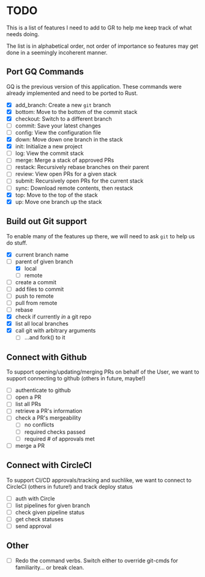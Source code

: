 # TODO
This is a list of features I need to add to GR to help 
me keep track of what needs doing.

The list is in alphabetical order, not order of importance
so features may get done in a seemingly incoherent manner.

## Port GQ Commands
GQ is the previous version of this application. These commands
were already implemented and need to be ported to Rust.

- [x] add_branch: Create a new `git` branch
- [x] bottom: Move to the bottom of the commit stack
- [x] checkout: Switch to a different branch
- [ ] commit: Save your latest changes
- [ ] config: View the configuration file
- [x] down: Move down one branch in the stack
- [x] init: Initialize a new project
- [ ] log: View the commit stack
- [ ] merge: Merge a stack of approved PRs 
- [ ] restack: Recursively rebase branches on their parent
- [ ] review: View open PRs for a given stack
- [ ] submit: Recursively open PRs for the current stack
- [ ] sync: Download remote contents, then restack
- [x] top: Move to the top of the stack
- [x] up: Move one branch up the stack

## Build out Git support
To enable many of the features up there, we will need to ask
`git` to help us do stuff. 

- [x] current branch name
- [ ] parent of given branch
  - [x] local
  - [ ] remote
- [ ] create a commit
- [ ] add files to commit
- [ ] push to remote
- [ ] pull from remote
- [ ] rebase
- [x] check if currently _in_ a git repo
- [x] list all local branches
- [x] call git with arbitrary arguments 
  - [ ] ...and fork() to it 

## Connect with Github
To support opening/updating/merging PRs on behalf of the User,
we want to support connecting to github (others in future, maybe!)

- [ ] authenticate to github
- [ ] open a PR
- [ ] list all PRs
- [ ] retrieve a PR's information
- [ ] check a PR's mergeability 
  - [ ] no conflicts
  - [ ] required checks passed
  - [ ] required # of approvals met
- [ ] merge a PR

## Connect with CircleCI
To support CI/CD approvals/tracking and suchlike, we want
to connect to CircleCI (others in future!) and track deploy status

- [ ] auth with Circle
- [ ] list pipelines for given branch
- [ ] check given pipeline status
- [ ] get check statuses
- [ ] send approval

## Other

- [ ] Redo the command verbs. Switch either to override git-cmds for familiarity... or break clean.